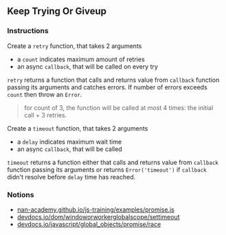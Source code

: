 ## Keep Trying Or Giveup

### Instructions

Create a `retry` function, that takes 2 arguments
- a `count` indicates maximum amount of retries
- an async `callback`, that will be called on every try

`retry` returns a function that calls and returns value from `callback` 
function passing its arguments and catches errors. If number of errors 
exceeds `count` then throw an `Error`.

> for count of 3, the function will be called at most 4 times:
> the initial call + 3 retries.

Create a `timeout` function, that takes 2 arguments
- a `delay` indicates maximum wait time
- an async `callback`, that will be called

`timeout` returns a function either that calls and returns value from `callback` 
function passing its arguments or returns `Error('timeout')` if `callback` didn't 
resolve before `delay` time has reached.

### Notions

- [nan-academy.github.io/js-training/examples/promise.js](https://nan-academy.github.io/js-training/examples/promise.js)
- [devdocs.io/dom/windoworworkerglobalscope/settimeout](https://devdocs.io/dom/windoworworkerglobalscope/settimeout)
- [devdocs.io/javascript/global_objects/promise/race](https://devdocs.io/javascript/global_objects/promise/race)
